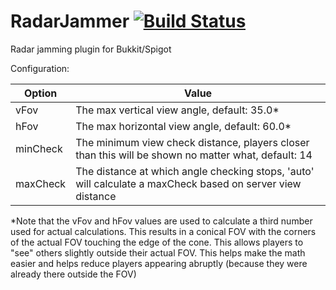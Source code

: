 # RadarJammer [![Build Status](http://vps40435.vps.ovh.ca:8080/job/RadarJammer/badge/icon)](http://vps40435.vps.ovh.ca:8080/job/RadarJammer/)
Radar jamming plugin for Bukkit/Spigot

Configuration:

|Option|Value|
|---|---|
|vFov|The max vertical view angle, default: 35.0*|
|hFov|The max horizontal view angle, default: 60.0*|
|minCheck| The minimum view check distance, players closer than this will be shown no matter what, default: 14|
|maxCheck|The distance at which angle checking stops, 'auto' will calculate a maxCheck based on server view distance|

*Note that the vFov and hFov values are used to calculate a third number used for actual calculations. This results in a conical FOV with the corners of the actual FOV touching the edge of the cone. This allows players to "see" others slightly outside their actual FOV. This helps make the math easier and helps reduce players appearing abruptly (because they were already there outside the FOV)

